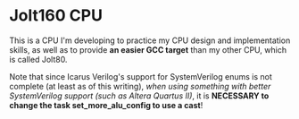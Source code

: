 # Jolt160 CPU
This is a CPU I'm developing to practice my CPU design and implementation
skills, as well as to provide **an easier GCC target** than my other CPU,
which is called Jolt80.


Note that since Icarus Verilog's support for SystemVerilog enums is not
complete (at least as of this writing), _when using something with better
SystemVerilog support (such as Altera Quartus II)_, it is **NECESSARY to
change the task set\_more\_alu\_config to use a cast**!

